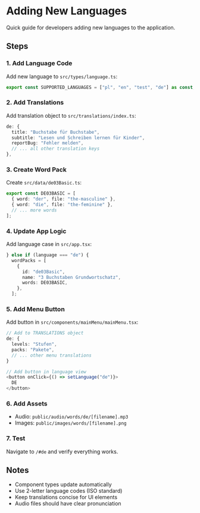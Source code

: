 # Adding New Languages

Quick guide for developers adding new languages to the application.

## Steps

### 1. Add Language Code

Add new language to `src/types/language.ts`:

```typescript
export const SUPPORTED_LANGUAGES = ["pl", "en", "test", "de"] as const;
```

### 2. Add Translations

Add translation object to `src/translations/index.ts`:

```typescript
de: {
  title: "Buchstabe für Buchstabe",
  subtitle: "Lesen und Schreiben lernen für Kinder",
  reportBug: "Fehler melden",
  // ... all other translation keys
},
```

### 3. Create Word Pack

Create `src/data/de03Basic.ts`:

```typescript
export const DE03BASIC = [
  { word: "der", file: "the-masculine" },
  { word: "die", file: "the-feminine" },
  // ... more words
];
```

### 4. Update App Logic

Add language case in `src/app.tsx`:

```typescript
} else if (language === "de") {
  wordPacks = [
    {
      id: "de03Basic",
      name: "3 Buchstaben Grundwortschatz",
      words: DE03BASIC,
    },
  ];
```

### 5. Add Menu Button

Add button in `src/components/mainMenu/mainMenu.tsx`:

```typescript
// Add to TRANSLATIONS object
de: {
  levels: "Stufen",
  packs: "Pakete",
  // ... other menu translations
}

// Add button in language view
<button onClick={() => setLanguage("de")}>
  DE
</button>
```

### 6. Add Assets

- Audio: `public/audio/words/de/[filename].mp3`
- Images: `public/images/words/[filename].png`

### 7. Test

Navigate to `/#de` and verify everything works.

## Notes

- Component types update automatically
- Use 2-letter language codes (ISO standard)
- Keep translations concise for UI elements
- Audio files should have clear pronunciation
